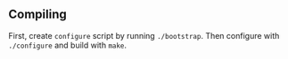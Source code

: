 Compiling
---------

First, create `configure` script by running `./bootstrap`.
Then configure with `./configure` and build with `make`.
